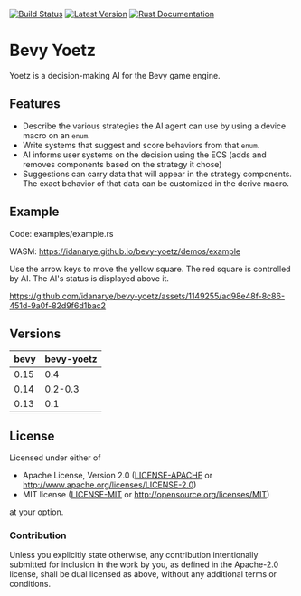 [![Build Status](https://github.com/idanarye/bevy-yoetz/workflows/CI/badge.svg)](https://github.com/idanarye/bevy-yoetz/actions)
[![Latest Version](https://img.shields.io/crates/v/bevy-yoetz.svg)](https://crates.io/crates/bevy-yoetz)
[![Rust Documentation](https://img.shields.io/badge/api-rustdoc-blue.svg)](https://idanarye.github.io/bevy-yoetz/)

# Bevy Yoetz

Yoetz is a decision-making AI for the Bevy game engine.

## Features

* Describe the various strategies the AI agent can use by using a device macro on an `enum`.
* Write systems that suggest and score behaviors from that `enum`.
* AI informs user systems on the decision using the ECS (adds and removes components based on the strategy it chose)
* Suggestions can carry data that will appear in the strategy components. The exact behavior of that data can be customized in the derive macro.

## Example

Code: examples/example.rs

WASM: https://idanarye.github.io/bevy-yoetz/demos/example

Use the arrow keys to move the yellow square. The red square is controlled by AI. The AI's status is displayed above it.

https://github.com/idanarye/bevy-yoetz/assets/1149255/ad98e48f-8c86-451d-9a0f-82d9f6d1bac2

## Versions

| bevy | bevy-yoetz |
|------|------------|
| 0.15 | 0.4        |
| 0.14 | 0.2-0.3    |
| 0.13 | 0.1        |

## License

Licensed under either of

 * Apache License, Version 2.0 ([LICENSE-APACHE](LICENSE-APACHE) or http://www.apache.org/licenses/LICENSE-2.0)
 * MIT license ([LICENSE-MIT](LICENSE-MIT) or http://opensource.org/licenses/MIT)

at your option.

### Contribution

Unless you explicitly state otherwise, any contribution intentionally submitted
for inclusion in the work by you, as defined in the Apache-2.0 license, shall be dual licensed as above, without any
additional terms or conditions.

